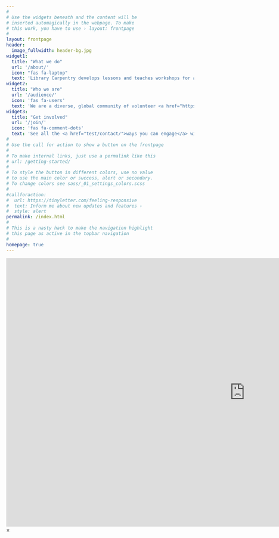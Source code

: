 ```yaml
---
#
# Use the widgets beneath and the content will be
# inserted automagically in the webpage. To make
# this work, you have to use › layout: frontpage
#
layout: frontpage
header:
  image_fullwidth: header-bg.jpg
widget1:
  title: "What we do"
  url: '/about/'
  icon: "fas fa-laptop"
  text: 'Library Carpentry develops lessons and teaches workshops for and with people working in library- and information-related roles. Our goal is to create an on-ramp to empower this community to use software and data in their own work as well as be advocates for and train others in efficient, effective and reproducible data and software practices. Our workshops are based on <a href="test/lessons/">our lessons</a>. Workshop hosts, Instructors, and learners must be prepared to follow The Carpentries <a href="http://docs.carpentries.org/topic_folders/policies/code-of-conduct.html">Code of Conduct</a>.'
widget2:
  title: "Who we are"
  url: '/audience/'
  icon: 'fas fa-users'
  text: 'We are a diverse, global community of volunteer <a href="https://carpentries.org/team/">Instructors</a>, helpers, and Maintainers. Library Carpentry is guided by an <a href="test/team/">interim governance group</a> and a <a href="cac/">curriculum advisory committee</a>. <a href="test/audience/">Our audience</a> are primarily people working in library- and information-related roles.'
widget3:
  title: "Get involved"
  url: '/join/'
  icon: 'fas fa-comment-dots'
  text: 'See all the <a href="test/contact/">ways you can engage</a> with Library Carpentry. Follow us on <a href="https://twitter.com/libcarpentry/">Twitter</a>.'
#
# Use the call for action to show a button on the frontpage
#
# To make internal links, just use a permalink like this
# url: /getting-started/
#
# To style the button in different colors, use no value
# to use the main color or success, alert or secondary.
# To change colors see sass/_01_settings_colors.scss
#
#callforaction:
#  url: https://tinyletter.com/feeling-responsive
#  text: Inform me about new updates and features ›
#  style: alert
permalink: /index.html
#
# This is a nasty hack to make the navigation highlight
# this page as active in the topbar navigation
#
homepage: true
---
```


<div id="videoModal" class="reveal-modal large" data-reveal="">
  <div class="flex-video widescreen vimeo" style="display: block;">
    <iframe width="1280" height="720" src="https://www.youtube.com/embed/3b5zCFSmVvU" frameborder="0" allowfullscreen></iframe>
  </div>
  <a class="close-reveal-modal">&#215;</a>
</div>
